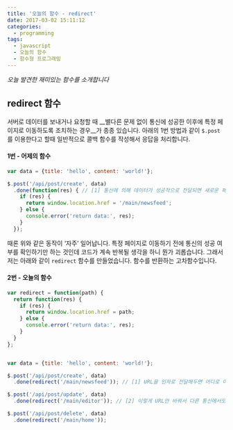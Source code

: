 ```yaml
---
title: '오늘의 함수 - redirect'
date: 2017-03-02 15:11:12
categories:
  - programming
tags:
  - javascript
  - 오늘의 함수
  - 함수형 프로그래밍
---
```

_오늘 발견한 재미있는 함수를 소개합니다_

## redirect 함수

서버로 데이터를 보내거나 요청할 때 __별다른 문제 없이 통신에 성공한 이후에 특정 페이지로 이동하도록 조치하는 경우__가 종종 있습니다. 아래의 1번 방법과 같이 `$.post`를 이용한다고 할때 일반적으로 콜백 함수를 작성해서 응답을 처리합니다.

#### 1번 - 어제의 함수
```javascript
var data = {title: 'hello', content: 'world!'};

$.post('/api/post/create', data)
  .done(function(res) { // [1] 통신에 의해 데이터가 성공적으로 전달되면 새로운 페이지로 이동하도록 콜백 함수를 정의했습니다.
    if (res) {
      return window.location.href = '/main/newsfeed';
    } else {
      console.error('return data:', res);
    }
  });
```

때론 위와 같은 동작이 ‘자주’ 일어납니다. 특정 페이지로 이동하기 전에 통신의 성공 여부를 확인하기만 하는 것인데 코드가 계속 반복될 생각을 하니 뭔가 괴롭습니다. 그래서 저는 아래와 같이 `redirect` 함수를 만들었습니다. 함수를 반환하는 고차함수입니다.

#### 2번 - 오늘의 함수
```javascript
var redirect = function(path) {
  return function(res) {
    if (res) {
      return window.location.href = path;
    } else {
      console.error('return data:', res);
    } 
  }
};


var data = {title: 'hello', content: 'world!'};

$.post('/api/post/create', data)
  .done(redirect('/main/newsfeed')); // [1] URL을 인자로 전달해두면 어디로 이동할지 미리 정해둔 함수가 콜백 함수로 남게 됩니다. 

$.post('/api/post/update', data)
  .done(redirect('/main/editor')); // [2] 이렇게 URL만 바꿔서 다른 통신에서도 재활용할 수 있는 함수가 되었습니다.

$.post('/api/post/delete', data)
  .done(redirect('/main/home'));
```